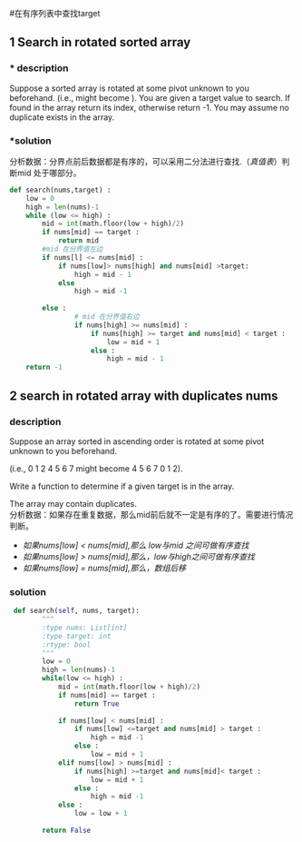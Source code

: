 #在有序列表中查找target
## 1 Search in rotated sorted array 
### * description
Suppose a sorted array is rotated at some pivot unknown to you beforehand.(i.e.,               might become              ).You are given a target value to search. If found in the array return its index, otherwise return -1. You may assume no duplicate exists in the array.  
### *solution  
分析数据：分界点前后数据都是有序的，可以采用二分法进行查找.（_真值表_）判断mid 处于哪部分。

```python
def search(nums,target) :  
	low = 0
	high = len(nums)-1
	while (low <= high) :
		mid = int(math.floor(low + high)/2)
		if nums[mid] == target :
			return mid
		#mid 在分界值左边
		if nums[l] <= nums[mid] :
			if nums[low]> nums[high] and nums[mid] >target:
				high = mid - 1
			else
				high = mid -1
		
		else :
				# mid 在分界值右边
				if nums[high] >= nums[mid] :
					if nums[high] >= target and nums[mid] < target :
						low = mid + 1
					else :
						high = mid - 1
	return -1
```

## 2 search in rotated array with duplicates nums
### description
Suppose an array sorted in ascending order is rotated at some pivot unknown to you beforehand.

(i.e., 0 1 2 4 5 6 7 might become 4 5 6 7 0 1 2).

Write a function to determine if a given target is in the array.

The array may contain duplicates.  
分析数据：如果存在重复数据，那么mid前后就不一定是有序的了。需要进行情况判断。  

- _如果nums[low] < nums[mid],那么 low与mid 之间可做有序查找_
- _如果nums[low] > nums[mid],那么，low与high之间可做有序查找_
- _如果nums[low] = nums[mid],那么，数组后移_

### solution
```python
 def search(self, nums, target):
        """
        :type nums: List[int]
        :type target: int
        :rtype: bool
        """
        low = 0
        high = len(nums)-1
        while(low <= high) :
            mid = int(math.floor(low + high)/2)
            if nums[mid] == target :
                return True
            
            if nums[low] < nums[mid] :
                if nums[low] <=target and nums[mid] > target :
                    high = mid -1
                else :
                    low = mid + 1
            elif nums[low] > nums[mid] :
                if nums[high] >=target and nums[mid]< target :
                    low = mid + 1
                else :
                    high = mid -1 
            else :
                low = low + 1
                
        return False
```
